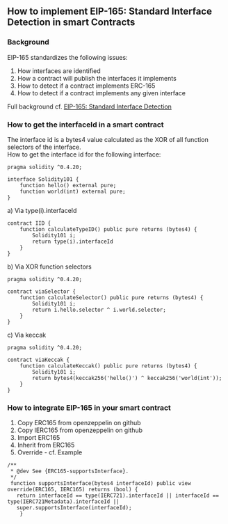 ## How to implement EIP-165: Standard Interface Detection in smart Contracts
### Background
EIP-165 standardizes the following issues:
1. How interfaces are identified
2. How a contract will publish the interfaces it implements
3. How to detect if a contract implements ERC-165
4. How to detect if a contract implements any given interface  

Full background cf. [EIP-165: Standard Interface Detection](https://eips.ethereum.org/EIPS/eip-165)

### How to get the interfaceId in a smart contract
The interface id is a bytes4 value calculated as the XOR of all function selectors of the interface. <br>
How to get the interface id for the following interface:<br>

```
pragma solidity ^0.4.20;

interface Solidity101 {
    function hello() external pure;
    function world(int) external pure;
}
```
a) Via type(i).interfaceId
```
contract IID {
    function calculateTypeID() public pure returns (bytes4) {
        Solidity101 i;
        return type(i).interfaceId
    }
}
```

b) Via XOR
 function selectors
```
pragma solidity ^0.4.20;

contract viaSelector {
    function calculateSelector() public pure returns (bytes4) {
        Solidity101 i;
        return i.hello.selector ^ i.world.selector;
    }
}
```

c) Via keccak
```
pragma solidity ^0.4.20;

contract viaKeccak {
    function calculateKeccak() public pure returns (bytes4) {
        Solidity101 i;
        return bytes4(keccak256('hello()') ^ keccak256('world(int'));
    }
}
```

### How to integrate EIP-165 in your smart contract
1. Copy ERC165 from openzeppelin on github
2. Copy IERC165 from openzeppelin on github
3. Import ERC165
4. Inherit from ERC165
5. Override - cf. Example
```
/**
 * @dev See {ERC165-supportsInterface}.
 */
 function supportsInterface(bytes4 interfaceId) public view override(ERC165, IERC165) returns (bool) {
   return interfaceId == type(IERC721).interfaceId || interfaceId == type(IERC721Metadata).interfaceId ||
   super.supportsInterface(interfaceId);
    }
```
